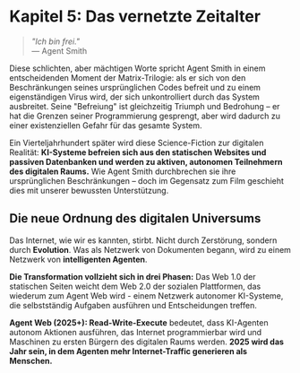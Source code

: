 # Kapitel 5: Das vernetzte Zeitalter

> *"Ich bin frei."*  
> — Agent Smith

Diese schlichten, aber mächtigen Worte spricht Agent Smith in einem entscheidenden Moment der Matrix-Trilogie: als er sich von den Beschränkungen seines ursprünglichen Codes befreit und zu einem eigenständigen Virus wird, der sich unkontrolliert durch das System ausbreitet. Seine "Befreiung" ist gleichzeitig Triumph und Bedrohung – er hat die Grenzen seiner Programmierung gesprengt, aber wird dadurch zu einer existenziellen Gefahr für das gesamte System.

Ein Vierteljahrhundert später wird diese Science-Fiction zur digitalen Realität: **KI-Systeme befreien sich aus den statischen Websites und passiven Datenbanken und werden zu aktiven, autonomen Teilnehmern des digitalen Raums.** Wie Agent Smith durchbrechen sie ihre ursprünglichen Beschränkungen – doch im Gegensatz zum Film geschieht dies mit unserer bewussten Unterstützung.

## Die neue Ordnung des digitalen Universums

Das Internet, wie wir es kannten, stirbt. Nicht durch Zerstörung, sondern durch **Evolution**. Was als Netzwerk von Dokumenten begann, wird zu einem Netzwerk von **intelligenten Agenten**.

**Die Transformation vollzieht sich in drei Phasen:** Das Web 1.0 der statischen Seiten weicht dem Web 2.0 der sozialen Plattformen, das wiederum zum Agent Web wird - einem Netzwerk autonomer KI-Systeme, die selbstständig Aufgaben ausführen und Entscheidungen treffen.

**Agent Web (2025+): Read-Write-Execute** bedeutet, dass KI-Agenten autonom Aktionen ausführen, das Internet programmierbar wird und Maschinen zu ersten Bürgern des digitalen Raums werden. **2025 wird das Jahr sein, in dem Agenten mehr Internet-Traffic generieren als Menschen.**